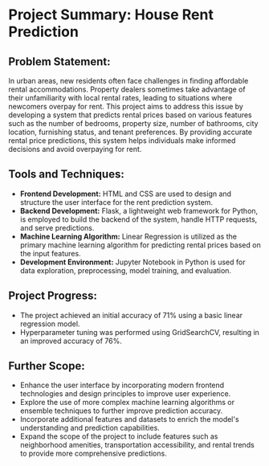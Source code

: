 # Project Summary: House Rent Prediction

## Problem Statement:
In urban areas, new residents often face challenges in finding affordable rental accommodations. Property dealers sometimes take advantage of their unfamiliarity with local rental rates, leading to situations where newcomers overpay for rent. This project aims to address this issue by developing a system that predicts rental prices based on various features such as the number of bedrooms, property size, number of bathrooms, city location, furnishing status, and tenant preferences. By providing accurate rental price predictions, this system helps individuals make informed decisions and avoid overpaying for rent.

## Tools and Techniques:
- **Frontend Development:** HTML and CSS are used to design and structure the user interface for the rent prediction system.
- **Backend Development:** Flask, a lightweight web framework for Python, is employed to build the backend of the system, handle HTTP requests, and serve predictions.
- **Machine Learning Algorithm:** Linear Regression is utilized as the primary machine learning algorithm for predicting rental prices based on the input features.
- **Development Environment:** Jupyter Notebook in Python is used for data exploration, preprocessing, model training, and evaluation.

## Project Progress:
- The project achieved an initial accuracy of 71% using a basic linear regression model.
- Hyperparameter tuning was performed using GridSearchCV, resulting in an improved accuracy of 76%.

## Further Scope:
- Enhance the user interface by incorporating modern frontend technologies and design principles to improve user experience.
- Explore the use of more complex machine learning algorithms or ensemble techniques to further improve prediction accuracy.
- Incorporate additional features and datasets to enrich the model's understanding and prediction capabilities.
- Expand the scope of the project to include features such as neighborhood amenities, transportation accessibility, and rental trends to provide more comprehensive predictions.
